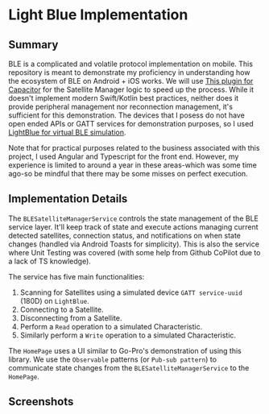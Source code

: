 # __Light Blue Implementation__

## Summary

BLE is a complicated and volatile protocol implementation on mobile. This repository is meant to demonstrate my proficiency in understanding how the ecosystem of BLE on Android + iOS works. We will use [This plugin for Capacitor](https://github.com/capacitor-community/bluetooth-le) for the Satellite Manager logic to speed up the process. While it doesn't implement modern Swift/Kotlin best practices, neither does it provide peripheral management nor reconnection management, it's sufficient for this demonstration. The devices that I posess do not have open ended APIs or GATT services for demonstration purposes, so I used [LightBlue for virtual BLE simulation](https://apps.apple.com/us/app/lightblue/id557428110).

Note that for practical purposes related to the business associated with this project, I used Angular and Typescript for the front end. However, my experience is limited to around a year in these areas-which was some time ago-so be mindful that there may be some misses on perfect execution.

## Implementation Details

The `BLESatelliteManagerService` controls the state management of the BLE service layer. It'll keep track of state and execute actions managing current detected satellites, connection status, and notifications on when state changes (handled via Android Toasts for simplicity). This is also the service where Unit Testing was covered (with some help from Github CoPilot due to a lack of TS knowledge).

The service has five main functionalities:
1. Scanning for Satellites using a simulated device `GATT service-uuid` (180D) on `LightBlue`.
2. Connecting to a Satellite.
3. Disconnecting from a Satellite.
4. Perform a `Read` operation to a simulated Characteristic.
5. Similarly perform a `Write` operation to a simulated Characteristic.

The `HomePage` uses a UI similar to Go-Pro's demonstration of using this library. We use the `Observable` patterns (or `Pub-sub pattern`) to communicate state changes from the `BLESatelliteManagerService` to the `HomePage`.

## Screenshots


